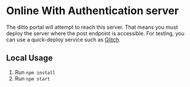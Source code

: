 # Online With Authentication server

The ditto portal will attempt to reach this server. That means you must deploy the server where the post endpoint is accessible. For testing, you can use a quick-deploy service such as [Glitch](https://glitch.com/).

## Local Usage

1. Run `npm install`
2. Run `npm start`

